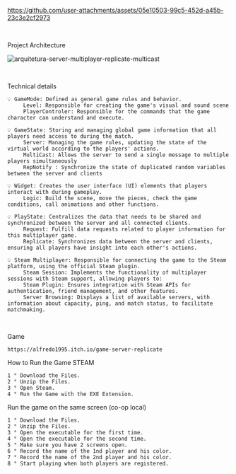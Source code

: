 


https://github.com/user-attachments/assets/05e10503-99c5-452d-a45b-23c3e2cf2973

<br>
 
Project Architecture  

![arquitetura-server-multiplayer-replicate-multicast](https://github.com/alfredo1995/multiplayer-server-replicate-multicast/assets/71193893/fd35c3f0-269d-4c0b-9d07-5dfbf45a5bde)

<br>

Technical details 
 
    💡 GameMode: Defined as general game rules and behavior.
         Level: Responsible for creating the game's visual and sound scene
         PlayerControler: Responsible for the commands that the game character can understand and execute.

    💡 GameState: Storing and managing global game information that all players need access to during the match.
         Server: Managing the game rules, updating the state of the virtual world according to the players' actions.
         MultiCast: Allows the server to send a single message to multiple players simultaneously
         RepNotify : Synchronize the state of duplicated random variables between the server and clients

    💡 Widget: Creates the user interface (UI) elements that players interact with during gameplay.
         Logic: Build the scene, move the pieces, check the game conditions, call animations and other functions.

    💡 PlayState: Centralizes the data that needs to be shared and synchronized between the server and all connected clients.
         Request: Fulfill data requests related to player information for this multiplayer game.
         Replicate: Synchronizes data between the server and clients, ensuring all players have insight into each other's actions.

    💡 Steam Multiplayer: Responsible for connecting the game to the Steam platform, using the official Steam plugin.
         Steam Session: Implements the functionality of multiplayer sessions with Steam support, allowing players to:
         Steam Plugin: Ensures integration with Steam APIs for authentication, friend management, and other features.
         Server Browsing: Displays a list of available servers, with information about capacity, ping, and match status, to facilitate matchmaking.

<br>

Game 

    https://alfredo1995.itch.io/game-server-replicate

How to Run the Game STEAM

    1 ° Download the Files.
    2 ° Unzip the Files.
    3 ° Open Steam.
    4 ° Run the Game with the EXE Extension.
    
Run the game on the same screen (co-op local)

    1 ° Download the Files.
    2 ° Unzip the Files.
    3 ° Open the executable for the first time.
    4 ° Open the executable for the second time.
    5 ° Make sure you have 2 screens open.
    6 ° Record the name of the 1nd player and his color.
    7 ° Record the name of the 2nd player and his color. 
    8 ° Start playing when both players are registered.

        


